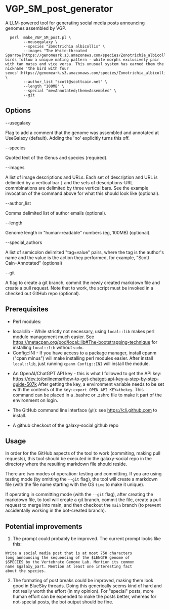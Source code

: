 # VGP_SM_post_generator
A LLM-powered tool for generating social media posts announcing genomes assembled by VGP.

```
  perl  make_VGP_SM_post.pl \
        --nousegalaxy \
        --species "Zonotrichia albicollis" \
        --images "The White-throated Sparrow|https://genomeark.s3.amazonaws.com/species/Zonotrichia_albicollis/bZonAlb1/img/bZonAlb1_1.png|||These birds follow a unique mating pattern - white morphs exclusively pair with tan mates and vice versa. This unusual system has earned them the nickname 'the bird with four sexes'|https://genomeark.s3.amazonaws.com/species/Zonotrichia_albicollis/bZonAlb1/img/bZonAlb1_3.png" \
        --author_list "scott@scottcain.net" \
        --length "100MB" \
        --special "me=Annotated;them=Assembled" \
        --git
```

## Options

--usegalaxy

Flag to add a comment that the genome was assembled and annotated at UseGalaxy (default). Adding the 'no' explicitly turns this off.

--species

Quoted text of the Genus and species (required).

--images

A list of image descriptions and URLs. Each set of description and URL is delimited by a vertical bar `|` and the sets of descriptions-URL commbinations are delimited by three vertical bars. See the example invocation of the command above for what this should look like (optional).

--author_list

Comma delimited list of author emails (optional).

--length

Genome length in "human-readable" numbers (eg, 100MB) (optional).

--special_authors

A list of semicolon delimited "tag=value" pairs, where the tag is the author's name and the value is the action they performed, for example, "Scott Cain=Annotated" (optional)

--git

A flag to create a git branch, commit the newly created markdown file and create a pull request. Note that to work, the script must be invoked in a checked out GitHub repo (optional).

## Prerequisites

* Perl modules:
- local::lib - While strictly not necessary, using `local::lib` makes perl module management much easier. See https://metacpan.org/pod/local::lib#The-bootstrapping-technique for installing `local::lib` without `sudo`.
- Config::INI - If you have access to a package manager, install cpanm ("cpan minus") will make installing perl modules easier. After install `local::lib`, just running `cpanm Config::INI` will install the module.

* An OpenAI/ChatGPT API key - this is what I followed to get the API key: https://dev.to/onlinemsr/how-to-get-chatgpt-api-key-a-step-by-step-guide-507k  After getting the key, a environment variable needs to be set with the contents of the key: `export OPEN_API_KEY=thekey`.  This command can be placed in a .bashrc or .zshrc file to make it part of the environment on login.

* The GitHub command line interface (`gh`): see https://cli.github.com to install.

* A github checkout of the galaxy-social github repo

## Usage

In order for the GitHub aspects of the tool to work (commiting, making pull requests), this tool should be executed in the galaxy-social repo in the directory where the resulting markdown file should reside.

There are two modes of operation: testing and committing. If you are using testing mode (by omitting the `--git` flag), the tool will create a markdown file (with the file name starting with the OS `time` to make it unique). 

If operating in committing mode (with the `--git` flag), after creating the markdown file, to tool will create a git branch, commit the file, create a pull request to merge into main, and then checkout the `main` branch (to prevent accidentally working in the bot-created branch).

## Potential improvements

1. The prompt could probably be improved.  The current prompt looks like this:
```
Write a social media post that is at most 750 characters
long announcing the sequencing of the $LENGTH genome of
$SPECIES by the Vertebrate Genome Lab. Mention its common
name $galaxy_part. Mention at least one interesting fact
about the species.
```

2. The formating of post breaks could be improved, making them look good in BlueSky threads.  Doing this generically seems kind of hard and not really worth the effort (in my opinion). For "special" posts, more human effort can be expended to make the posts better, whereas for not-special posts, the bot output should be fine.
